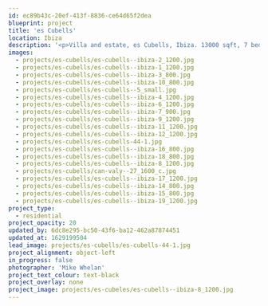 ```yaml
---
id: ec89b43c-20ef-413f-8836-ce64d65f2dea
blueprint: project
title: 'es Cubells'
location: Ibiza
description: '<p>Villa and estate, es Cubells, Ibiza. 13000 sqft, 7 bedrooms, staff quarters, gymnasium, health suite and spa.</p>'
images:
  - projects/es-cubells/es-cubells--ibiza-2_1200.jpg
  - projects/es-cubells/es-cubells--ibiza-1_1200.jpg
  - projects/es-cubells/es-cubells--ibiza-3_800.jpg
  - projects/es-cubells/es-cubells--ibiza-10_800.jpg
  - projects/es-cubells/es-cubells--5_small.jpg
  - projects/es-cubells/es-cubells--ibiza-4_1200.jpg
  - projects/es-cubells/es-cubells--ibiza-6_1200.jpg
  - projects/es-cubells/es-cubells--ibiza-7_900.jpg
  - projects/es-cubells/es-cubells--ibiza-9_1200.jpg
  - projects/es-cubells/es-cubells--ibiza-11_1200.jpg
  - projects/es-cubells/es-cubells--ibiza-12_1200.jpg
  - projects/es-cubells/es-cubells-44-1.jpg
  - projects/es-cubells/es-cubells--ibiza-16_800.jpg
  - projects/es-cubells/es-cubells--ibiza-18_800.jpg
  - projects/es-cubells/es-cubells--ibiza-8_1200.jpg
  - projects/es-cubells/can-valy--27_1600_c.jpg
  - projects/es-cubells/es-cubells--ibiza-17_1200.jpg
  - projects/es-cubells/es-cubells--ibiza-14_800.jpg
  - projects/es-cubells/es-cubells--ibiza-15_800.jpg
  - projects/es-cubells/es-cubells--ibiza-19_1200.jpg
project_type:
  - residential
project_opacity: 20
updated_by: 6dc8e295-bc50-43f6-ba12-462a87874451
updated_at: 1629199504
lead_image: projects/es-cubells/es-cubells-44-1.jpg
project_alignment: object-left
in_progress: false
photographer: 'Mike Whelan'
project_text_colour: text-black
project_overlay: none
project_image: projects/es-cubeles/es-cubells--ibiza-8_1200.jpg
---
```

